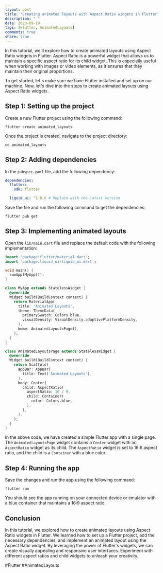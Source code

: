 ```yaml
---
layout: post
title: "Creating animated layouts with Aspect Ratio widgets in Flutter"
description: " "
date: 2023-09-19
tags: [Flutter, AnimatedLayouts]
comments: true
share: true
---
```


In this tutorial, we'll explore how to create animated layouts using Aspect Ratio widgets in Flutter. Aspect Ratio is a powerful widget that allows us to maintain a specific aspect ratio for its child widget. This is especially useful when working with images or video elements, as it ensures that they maintain their original proportions.

To get started, let's make sure we have Flutter installed and set up on our machine. Now, let's dive into the steps to create animated layouts using Aspect Ratio widgets.

## Step 1: Setting up the project
Create a new Flutter project using the following command:

```console
flutter create animated_layouts
```

Once the project is created, navigate to the project directory:

```console
cd animated_layouts
```

## Step 2: Adding dependencies
In the `pubspec.yaml` file, add the following dependency:

```yaml
dependencies:
  flutter:
    sdk: flutter

  liquid_ui: ^1.0.0 # Replace with the latest version
```

Save the file and run the following command to get the dependencies:

```console
flutter pub get
```

## Step 3: Implementing animated layouts
Open the `lib/main.dart` file and replace the default code with the following implementation:

```dart
import 'package:flutter/material.dart';
import 'package:liquid_ui/liquid_ui.dart';

void main() {
  runApp(MyApp());
}

class MyApp extends StatelessWidget {
  @override
  Widget build(BuildContext context) {
    return MaterialApp(
      title: 'Animated Layouts',
      theme: ThemeData(
        primarySwatch: Colors.blue,
        visualDensity: VisualDensity.adaptivePlatformDensity,
      ),
      home: AnimatedLayoutsPage(),
    );
  }
}

class AnimatedLayoutsPage extends StatelessWidget {
  @override
  Widget build(BuildContext context) {
    return Scaffold(
      appBar: AppBar(
        title: Text('Animated Layouts'),
      ),
      body: Center(
        child: AspectRatio(
          aspectRatio: 16 / 9,
          child: Container(
            color: Colors.blue,
          ),
        ),
      ),
    );
  }
}
```

In the above code, we have created a simple Flutter app with a single page. The `AnimatedLayoutsPage` widget contains a `Center` widget with an `AspectRatio` widget as its child. The `AspectRatio` widget is set to 16:9 aspect ratio, and the child is a `Container` with a blue color.

## Step 4: Running the app
Save the changes and run the app using the following command:

```console
flutter run
```

You should see the app running on your connected device or emulator with a blue container that maintains a 16:9 aspect ratio.

## Conclusion
In this tutorial, we explored how to create animated layouts using Aspect Ratio widgets in Flutter. We learned how to set up a Flutter project, add the necessary dependencies, and implement an animated layout using the Aspect Ratio widget. By leveraging the power of Flutter's widgets, we can create visually appealing and responsive user interfaces. Experiment with different aspect ratios and child widgets to unleash your creativity.

#Flutter #AnimatedLayouts